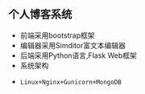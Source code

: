 ## 个人博客系统
- 前端采用bootstrap框架
- 编辑器采用Simditor富文本编辑器
- 后端采用Python语言,Flask Web框架
- 系统架构
-     Linux+Nginx+Gunicorn+MongoDB
